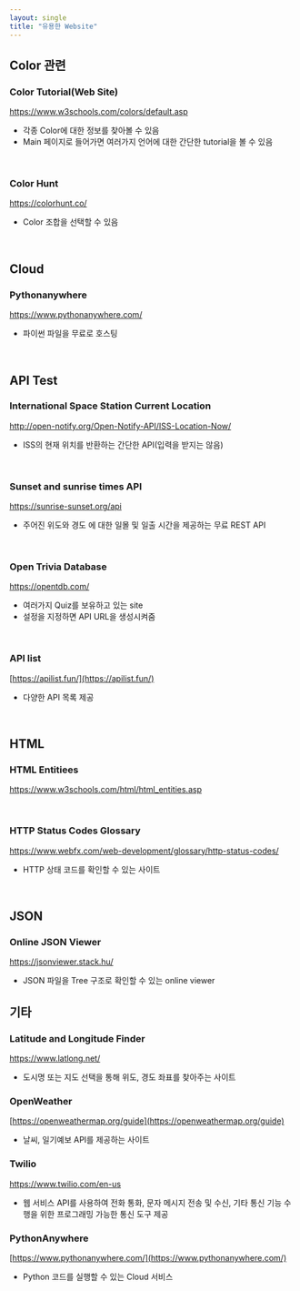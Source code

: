 ```yaml
---
layout: single
title: "유용한 Website"
---
```


## Color 관련

### Color Tutorial(Web Site)

https://www.w3schools.com/colors/default.asp

* 각종 Color에 대한 정보를 찾아볼 수 있음
* Main 페이지로 들어가면 여러가지 언어에 대한 간단한 tutorial을 볼 수 있음
<br>

### Color Hunt

https://colorhunt.co/

* Color 조합을 선택할 수 있음
<br>

## Cloud

### Pythonanywhere

https://www.pythonanywhere.com/

* 파이썬 파일을 무료로 호스팅
<br>


## API Test

### International Space Station Current Location

http://open-notify.org/Open-Notify-API/ISS-Location-Now/

* ISS의 현재 위치를 반환하는 간단한 API(입력을 받지는 않음)
<br>

### Sunset and sunrise times API

https://sunrise-sunset.org/api

* 주어진 위도와 경도 에 대한 일몰 및 일출 시간을 제공하는 무료 REST API
<br>

### Open Trivia Database

https://opentdb.com/

* 여러가지 Quiz를 보유하고 있는 site
* 설정을 지정하면 API URL을 생성시켜줌
<br>

### API list

[https://apilist.fun/](https://apilist.fun/)

* 다양한 API 목록 제공

<br>

## HTML

### HTML Entitiees

https://www.w3schools.com/html/html_entities.asp


<br>

### HTTP Status Codes Glossary

https://www.webfx.com/web-development/glossary/http-status-codes/

* HTTP 상태 코드를 확인할 수 있는 사이트

<br>

## JSON

### Online JSON Viewer

https://jsonviewer.stack.hu/

* JSON 파일을 Tree 구조로 확인할 수 있는 online viewer

## 기타

### Latitude and Longitude Finder

https://www.latlong.net/

* 도시명 또는 지도 선택을 통해 위도, 경도 좌표를 찾아주는 사이트

### OpenWeather

[https://openweathermap.org/guide](https://openweathermap.org/guide)

* 날씨, 일기예보 API를 제공하는 사이트

### Twilio

https://www.twilio.com/en-us

* 웹 서비스 API를 사용하여 전화 통화, 문자 메시지 전송 및 수신, 기타 통신 기능 수행을 위한 프로그래밍 가능한 통신 도구 제공

### PythonAnywhere

[https://www.pythonanywhere.com/](https://www.pythonanywhere.com/)

* Python 코드를 실행할 수 있는 Cloud 서비스